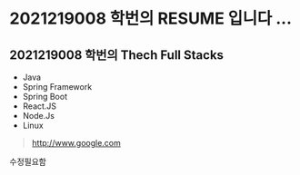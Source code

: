 # 2021219008 학번의 RESUME 입니다 ...

## 2021219008 학번의 Thech Full Stacks 
- Java
- Spring Framework
- Spring Boot
- React.JS
- Node.Js
- Linux


>http://www.google.com


 수정필요함